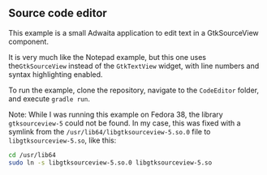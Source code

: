 ## Source code editor

This example is a small Adwaita application to edit text in a GtkSourceView component.

It is very much like the Notepad example, but this one uses the`GtkSourceView` instead of the `GtkTextView` widget, with line numbers and syntax highlighting enabled.

To run the example, clone the repository, navigate to the `CodeEditor` folder, and execute `gradle run`.

Note: While I was running this example on Fedora 38, the library `gtksourceview-5` could not be found. In my case, this was fixed with a symlink from the `/usr/lib64/libgtksourceview-5.so.0` file to  `libgtksourceview-5.so`, like this:

```sh
cd /usr/lib64
sudo ln -s libgtksourceview-5.so.0 libgtksourceview-5.so
```

